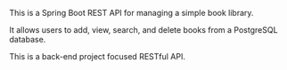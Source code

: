 This is a Spring Boot REST API for managing a simple book library.

It allows users to add, view, search, and delete books from a PostgreSQL database.

This is a back-end project focused RESTful API.
